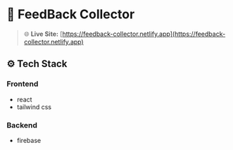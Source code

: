 # 📝 FeedBack Collector

> 🌐 **Live Site:** [https://feedback-collector.netlify.app](https://feedback-collector.netlify.app)  

## ⚙️ Tech Stack
### **Frontend**
- react
- tailwind css

### **Backend**
- firebase

